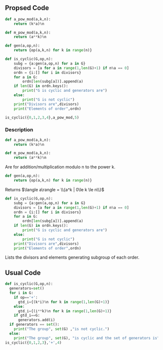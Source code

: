 ## Propsed Code
```python
def a_pow_mod(a,k,n):
    return (k*a)%n

def m_pow_mod(a,k,n):
    return (a**k)%n

def gen(a,op,n):
    return {op(a,k,n) for k in range(n)}

def is_cyclic(G,op,n):
    subg = {a:gen(a,op,n) for a in G}
    divisors = [a for a in range(1,len(G)+1) if n%a == 0]
    ordn = {i:[] for i in divisors}
    for a in G:
        ordn[len(subg[a])].append(a)
    if len(G) in ordn.keys():
        print("G is cyclic and generators are")
    else:
        print("G is not cyclic")
    print("Divisors are",divisors)
    print("Elements of order",ordn)

is_cyclic({0,1,2,3,4},a_pow_mod,5)
```

### Description
```python
def a_pow_mod(a,k,n):
    return (k*a)%n

def m_pow_mod(a,k,n):
    return (a**k)%n
```
Are for addition/multiplication modulo n to the power k.

```python
def gen(a,op,n):
    return {op(a,k,n) for k in range(n)}
```
Returns $\langle a\rangle = \\{a^k | 0\le k \le n\\}$

```python 
def is_cyclic(G,op,n):
    subg = {a:gen(a,op,n) for a in G}
    divisors = [a for a in range(1,len(G)+1) if n%a == 0]
    ordn = {i:[] for i in divisors}
    for a in G:
        ordn[len(subg[a])].append(a)
    if len(G) in ordn.keys():
        print("G is cyclic and generators are")
    else:
        print("G is not cyclic")
    print("Divisors are",divisors)
    print("Elements of order",ordn)
```
Lists the divisors and elements generating subgroup of each order.

## Usual Code
```python
def is_cyclic(G,op,n):
  generators=set()
  for i in G:
    if op=='+':
      gtd_i={(k*i)%n for k in range(1,len(G)+1)}
    else:
      gtd_i={(i**k)%n for k in range(1,len(G)+1)}
    if gtd_i==G:
      generators.add(i)
  if generators == set():
    print("The group", set(G) ,"is not cyclic.")
  else:
    print("The group", set(G), "is cyclic and the set of generators is",generators)
is_cyclic({0,1,2,3},'+',4)
```

